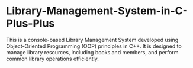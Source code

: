 # Library-Management-System-in-C-Plus-Plus
This is a console-based Library Management System developed using Object-Oriented Programming (OOP) principles in C++. It is designed to manage library resources, including books and members, and perform common library operations efficiently.
